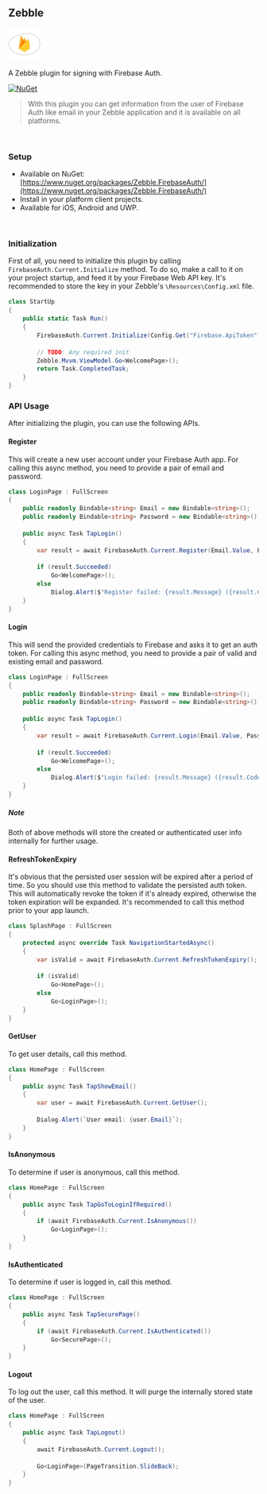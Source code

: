 [logo]: https://raw.githubusercontent.com/Geeksltd/Zebble.FirebaseAuth/master/icon.png "Zebble.FirebaseAuth"


## Zebble

![logo]

A Zebble plugin for signing with Firebase Auth.


[![NuGet](https://img.shields.io/nuget/v/Zebble.FirebaseAuth.svg?label=NuGet)](https://www.nuget.org/packages/Zebble.FirebaseAuth/)

> With this plugin you can get information from the user of Firebase Auth like email in your Zebble application and it is available on all platforms.

<br>


### Setup
* Available on NuGet: [https://www.nuget.org/packages/Zebble.FirebaseAuth/](https://www.nuget.org/packages/Zebble.FirebaseAuth/)
* Install in your platform client projects.
* Available for iOS, Android and UWP.
<br>


### Initialization
First of all, you need to initialize this plugin by calling `FirebaseAuth.Current.Initialize` method. To do so, make a call to it on your project startup, and feed it by your Firebase Web API key. It's recommended to store the key in your Zebble's `\Resources\Config.xml` file.

```csharp
class StartUp
{
    public static Task Run()
    {
        FirebaseAuth.Current.Initialize(Config.Get("Firebase.ApiToken"));

        // TODO: Any required init
        Zebble.Mvvm.ViewModel.Go<WelcomePage>();
        return Task.CompletedTask;
    }
}
```


### API Usage
After initializing the plugin, you can use the following APIs.

#### Register
This will create a new user account under your Firebase Auth app. For calling this async method, you need to provide a pair of email and password.

```csharp
class LoginPage : FullScreen
{
    public readonly Bindable<string> Email = new Bindable<string>();
    public readonly Bindable<string> Password = new Bindable<string>();

    public async Task TapLogin()
    {
        var result = await FirebaseAuth.Current.Register(Email.Value, Password.Value);

        if (result.Succeeded)
            Go<WelcomePage>();
        else
            Dialog.Alert($"Register failed: {result.Message} ({result.Code})");
    }
}
```

#### Login
This will send the provided credentials to Firebase and asks it to get an auth token. For calling this async method, you need to provide a pair of valid and existing email and password.

```csharp
class LoginPage : FullScreen
{
    public readonly Bindable<string> Email = new Bindable<string>();
    public readonly Bindable<string> Password = new Bindable<string>();

    public async Task TapLogin()
    {
        var result = await FirebaseAuth.Current.Login(Email.Value, Password.Value);

        if (result.Succeeded)
            Go<WelcomePage>();
        else
            Dialog.Alert($"Login failed: {result.Message} ({result.Code})");
    }
}
```

##### Note

Both of above methods will store the created or authenticated user info internally for further usage. 

#### RefreshTokenExpiry
It's obvious that the persisted user session will be expired after a period of time. So you should use this method to validate the persisted auth token. This will automatically revoke the token if it's already expired, otherwise the token expiration will be expanded. It's recommended to call this method prior to  your app launch. 

```csharp
class SplashPage : FullScreen
{
    protected async override Task NavigationStartedAsync()
    {
        var isValid = await FirebaseAuth.Current.RefreshTokenExpiry();

        if (isValid)
            Go<HomePage>();
        else
            Go<LoginPage>();
    }
}
```

#### GetUser
To get user details, call this method.

```csharp
class HomePage : FullScreen
{
    public async Task TapShowEmail()
    {
        var user = await FirebaseAuth.Current.GetUser();

        Dialog.Alert(`User email: {user.Email}`);
    }
}
```

#### IsAnonymous
To determine if user is anonymous, call this method.

```csharp
class HomePage : FullScreen
{
    public async Task TapGoToLoginIfRequired()
    {
        if (await FirebaseAuth.Current.IsAnonymous())
            Go<LoginPage>();
    }
}
```

#### IsAuthenticated
To determine if user is logged in, call this method.

```csharp
class HomePage : FullScreen
{
    public async Task TapSecurePage()
    {
        if (await FirebaseAuth.Current.IsAuthenticated())
            Go<SecurePage>();
    }
}
```

#### Logout
To log out the user, call this method. It will purge the internally stored state of the user.

```csharp
class HomePage : FullScreen
{
    public async Task TapLogout()
    {
        await FirebaseAuth.Current.Logout();
        
        Go<LoginPage>(PageTransition.SlideBack);
    }
}
```
